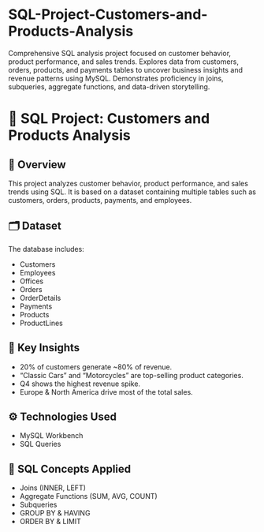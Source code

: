 # SQL-Project-Customers-and-Products-Analysis
Comprehensive SQL analysis project focused on customer behavior, product performance, and sales trends. Explores data from customers, orders, products, and payments tables to uncover business insights and revenue patterns using MySQL. Demonstrates proficiency in joins, subqueries, aggregate functions, and data-driven storytelling.

# 🧮 SQL Project: Customers and Products Analysis

## 📌 Overview
This project analyzes customer behavior, product performance, and sales trends using SQL.
It is based on a dataset containing multiple tables such as customers, orders, products, payments, and employees.

## 🗂️ Dataset
The database includes:
- Customers
- Employees
- Offices
- Orders
- OrderDetails
- Payments
- Products
- ProductLines

## 🧠 Key Insights
- 20% of customers generate ~80% of revenue.
- “Classic Cars” and “Motorcycles” are top-selling product categories.
- Q4 shows the highest revenue spike.
- Europe & North America drive most of the total sales.

## ⚙️ Technologies Used
- MySQL Workbench
- SQL Queries
  

## 🧩 SQL Concepts Applied
- Joins (INNER, LEFT)
- Aggregate Functions (SUM, AVG, COUNT)
- Subqueries
- GROUP BY & HAVING
- ORDER BY & LIMIT

